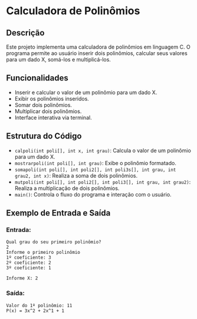 # Calculadora de Polinômios

## Descrição
Este projeto implementa uma calculadora de polinômios em linguagem C. O programa permite ao usuário inserir dois polinômios, calcular seus valores para um dado X, somá-los e multiplicá-los.

## Funcionalidades
- Inserir e calcular o valor de um polinômio para um dado X.
- Exibir os polinômios inseridos.
- Somar dois polinômios.
- Multiplicar dois polinômios.
- Interface interativa via terminal.


## Estrutura do Código
- `calpoli(int poli[], int x, int grau)`: Calcula o valor de um polinômio para um dado X.
- `mostrarpoli(int poli[], int grau)`: Exibe o polinômio formatado.
- `somapoli(int poli[], int poli2[], int poli3s[], int grau, int grau2, int x)`: Realiza a soma de dois polinômios.
- `mutpoli(int poli[], int poli2[], int poli3[], int grau, int grau2)`: Realiza a multiplicação de dois polinômios.
- `main()`: Controla o fluxo do programa e interação com o usuário.



## Exemplo de Entrada e Saída
### Entrada:
```
Qual grau do seu primeiro polinômio?
2
Informe o primeiro polinômio
1º coeficiente: 3
2º coeficiente: 2
3º coeficiente: 1

Informe X: 2
```
### Saída:
```
Valor do 1º polinômio: 11
P(x) = 3x^2 + 2x^1 + 1
```




